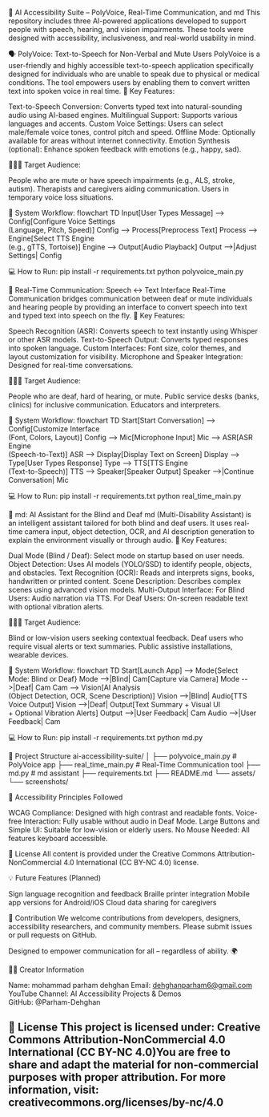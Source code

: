 🧠 AI Accessibility Suite – PolyVoice, Real-Time Communication, and md
This repository includes three AI-powered applications developed to support people with speech, hearing, and vision impairments. These tools were designed with accessibility, inclusiveness, and real-world usability in mind.

🗣️ PolyVoice: Text-to-Speech for Non-Verbal and Mute Users
PolyVoice is a user-friendly and highly accessible text-to-speech application specifically designed for individuals who are unable to speak due to physical or medical conditions. The tool empowers users by enabling them to convert written text into spoken voice in real time.
🔧 Key Features:

Text-to-Speech Conversion: Converts typed text into natural-sounding audio using AI-based engines.
Multilingual Support: Supports various languages and accents.
Custom Voice Settings: Users can select male/female voice tones, control pitch and speed.
Offline Mode: Optionally available for areas without internet connectivity.
Emotion Synthesis (optional): Enhance spoken feedback with emotions (e.g., happy, sad).

🧑‍🤝‍🧑 Target Audience:

People who are mute or have speech impairments (e.g., ALS, stroke, autism).
Therapists and caregivers aiding communication.
Users in temporary voice loss situations.

🧠 System Workflow:
flowchart TD
    Input[User Types Message] --> Config[Configure Voice Settings<br>(Language, Pitch, Speed)]
    Config --> Process[Preprocess Text]
    Process --> Engine[Select TTS Engine<br>(e.g., gTTS, Tortoise)]
    Engine --> Output[Audio Playback]
    Output -->|Adjust Settings| Config

💻 How to Run:
pip install -r requirements.txt
python polyvoice_main.py


🔁 Real-Time Communication: Speech ↔ Text Interface
Real-Time Communication bridges communication between deaf or mute individuals and hearing people by providing an interface to convert speech into text and typed text into speech on the fly.
🔧 Key Features:

Speech Recognition (ASR): Converts speech to text instantly using Whisper or other ASR models.
Text-to-Speech Output: Converts typed responses into spoken language.
Custom Interfaces: Font size, color themes, and layout customization for visibility.
Microphone and Speaker Integration: Designed for real-time conversations.

🧑‍🤝‍🧑 Target Audience:

People who are deaf, hard of hearing, or mute.
Public service desks (banks, clinics) for inclusive communication.
Educators and interpreters.

🧠 System Workflow:
flowchart TD
    Start[Start Conversation] --> Config[Customize Interface<br>(Font, Colors, Layout)]
    Config --> Mic[Microphone Input]
    Mic --> ASR[ASR Engine<br>(Speech-to-Text)]
    ASR --> Display[Display Text on Screen]
    Display --> Type[User Types Response]
    Type --> TTS[TTS Engine<br>(Text-to-Speech)]
    TTS --> Speaker[Speaker Output]
    Speaker -->|Continue Conversation| Mic

💻 How to Run:
pip install -r requirements.txt
python real_time_main.py


🤖 md: AI Assistant for the Blind and Deaf
md (Multi-Disability Assistant) is an intelligent assistant tailored for both blind and deaf users. It uses real-time camera input, object detection, OCR, and AI description generation to explain the environment visually or through audio.
🔧 Key Features:

Dual Mode (Blind / Deaf): Select mode on startup based on user needs.
Object Detection: Uses AI models (YOLO/SSD) to identify people, objects, and obstacles.
Text Recognition (OCR): Reads and interprets signs, books, handwritten or printed content.
Scene Description: Describes complex scenes using advanced vision models.
Multi-Output Interface:
For Blind Users: Audio narration via TTS.
For Deaf Users: On-screen readable text with optional vibration alerts.



🧑‍🤝‍🧑 Target Audience:

Blind or low-vision users seeking contextual feedback.
Deaf users who require visual alerts or text summaries.
Public assistive installations, wearable devices.

🧠 System Workflow:
flowchart TD
    Start[Launch App] --> Mode{Select Mode: Blind or Deaf}
    Mode -->|Blind| Cam[Capture via Camera]
    Mode -->|Deaf| Cam
    Cam --> Vision[AI Analysis<br>(Object Detection, OCR, Scene Description)]
    Vision -->|Blind| Audio[TTS Voice Output]
    Vision -->|Deaf| Output[Text Summary + Visual UI<br>+ Optional Vibration Alerts]
    Output -->|User Feedback| Cam
    Audio -->|User Feedback| Cam

💻 How to Run:
pip install -r requirements.txt
python md.py


📁 Project Structure
ai-accessibility-suite/
│
├── polyvoice_main.py         # PolyVoice app
├── real_time_main.py         # Real-Time Communication tool
├── md.py                     # md assistant
├── requirements.txt
├── README.md
└── assets/
    └── screenshots/


🔐 Accessibility Principles Followed

WCAG Compliance: Designed with high contrast and readable fonts.
Voice-free Interaction: Fully usable without audio in Deaf Mode.
Large Buttons and Simple UI: Suitable for low-vision or elderly users.
No Mouse Needed: All features keyboard accessible.


📜 License
All content is provided under the Creative Commons Attribution-NonCommercial 4.0 International (CC BY-NC 4.0) license.

💡 Future Features (Planned)

 Sign language recognition and feedback
 Braille printer integration
 Mobile app versions for Android/iOS
 Cloud data sharing for caregivers


🙌 Contribution
We welcome contributions from developers, designers, accessibility researchers, and community members. Please submit issues or pull requests on GitHub.


Designed to empower communication for all – regardless of ability. 🌍


👨‍💻 Creator Information

Name: mohammad parham dehghan
Email: dehghanparham6@gmail.com  
YouTube Channel: AI Accessibility Projects & Demos  
GitHub: @Parham-Dehghan


📜 License
This project is licensed under:
Creative Commons Attribution-NonCommercial 4.0 International (CC BY-NC 4.0)You are free to share and adapt the material for non-commercial purposes with proper attribution.
For more information, visit: creativecommons.org/licenses/by-nc/4.0
---
